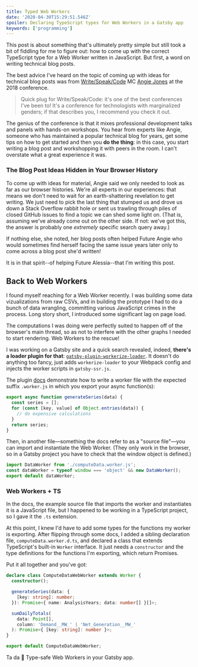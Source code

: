 ```yaml
---
title: Typed Web Workers
date: '2020-04-30T15:29:51.546Z'
spoiler: Declaring TypeScript types for Web Workers in a Gatsby app
keywords: ['programming']
---
```


This post is about something that's ultimately pretty simple but still took a bit of fiddling for me to figure out: how to come up with the correct TypeScript type for a Web Worker written in JavaScript. But first, a word on writing technical blog posts.

The best advice I've heard on the topic of coming up with ideas for technical blog posts was from [Write/Speak/Code](https://www.writespeakcode.com/) MC [Angie Jones](https://twitter.com/techgirl1908) at the 2018 conference.

> Quick plug for Write/Speak/Code: it's one of the best conferences I've been to! It's a conference for technologists with marginalized genders; if that describes you, I recommend you check it out.

The genius of the conference is that it mixes professional development talks and panels with hands-on workshops. You hear from experts like Angie, someone who has maintained a popular technical blog for years, get some tips on how to get started and then you **do the thing**: in this case, you start writing a blog post and workshopping it with peers in the room. I can't overstate what a great experience it was.

### The Blog Post Ideas Hidden in Your Browser History

To come up with ideas for material, Angie said we only needed to look as far as our browser histories. We're all experts in our experiences: that means we don't need to wait for an earth-shattering revelation to get writing. We just need to pick the last thing that stumped us and drove us down a Stack Overflow rabbit hole or sent us trawling through piles of closed GitHub issues to find a topic we can shed some light on. (That is, assuming we've already come out on the other side. If not: we've got this, the answer is probably one _extremely_ specific search query away.)

If nothing else, she noted, her blog posts often helped Future Angie who would sometimes find herself facing the same issue years later only to come across a blog post she'd written!

It is in that spirit--of helping Future Alessia--that I'm writing this post.

## Back to Web Workers

I found myself reaching for a Web Worker recently. I was building some data vizualizations from raw CSVs, and in building the prototype I had to do a bunch of data wrangling, committing various JavaScript crimes in the process. Long story short, I introduced some significant lag on page load.

The computations I was doing were perfectly suited to happen off of the browser's main thread, so as not to interfere with the other graphs I needed to start rendering. Web Workers to the rescue!

I was working on a Gatsby site and a quick search revealed, indeed, **there's a loader plugin for that**: [`gatsby-plugin-workerize-loader`](https://github.com/universse/gatsby-plugin-workerize-loader). It doesn't do anything too fancy, just adds `workerize-loader` to your Webpack config and injects the worker scripts in `gatsby-ssr.js`.

The plugin [docs](https://github.com/universse/gatsby-plugin-workerize-loader#gatsby-plugin-workerize-loader) demonstrate how to write a worker file with the expected suffix `.worker.js` in which you export your async function(s):

```js:title=computeData.worker.js
export async function generateSeries(data) {
  const series = [];
  for (const [key, value] of Object.entries(data)) {
    // do expensive calculations
  }
  return series;
}
```

Then, in another file—something the docs refer to as a "source file"—you can import and instantiate the Web Worker. (They only work in the browser, so in a Gatsby project you have to check that the window object is defined.)

```ts:title=computeDataWorker.ts
import DataWorker from './computeData.worker.js';
const dataWorker = typeof window === 'object' && new DataWorker();
export default dataWorker;
```

### Web Workers + TS

In the docs, the example source file that imports the worker and instantiates it is a JavaScript file, but I happened to be working in a TypeScript project, so I gave it the `.ts` extension.

At this point, I knew I'd have to add some types for the functions my worker is exporting. After flipping through some docs, I added a sibling declaration file, `computeData.worker.d.ts`, and declared a class that extends TypeScript's built-in `Worker` interface. It just needs a `constructor` and the type definitions for the functions I'm exporting, which return Promises.

Put it all together and you've got:

```ts:title=computeData.worker.d.ts
declare class ComputeDataWebWorker extends Worker {
  constructor();

  generateSeries(data: {
    [key: string]: number;
  }): Promise<{ name: AnalysisYears; data: number[] }[]>;

  sumDailyTotals(
    data: Point[],
    column: 'Demand__MW_' | 'Net_Generation__MW_'
  ): Promise<{ [key: string]: number }>;
}

export default ComputeDataWebWorker;
```

Ta da 🌼 Type-safe Web Workers in your Gatsby app.
